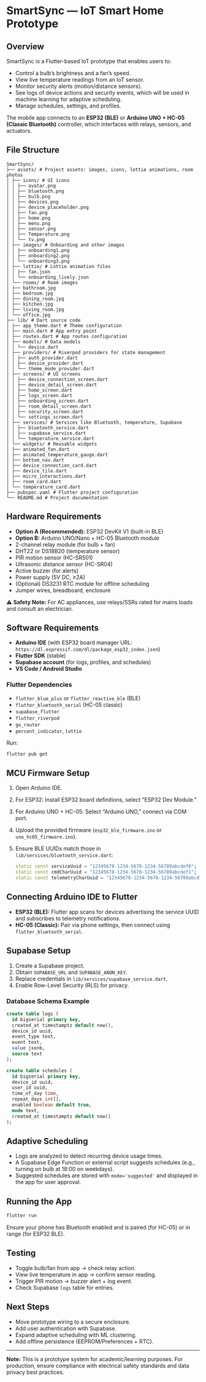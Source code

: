 # SmartSync — IoT Smart Home Prototype

## Overview

SmartSync is a Flutter-based IoT prototype that enables users to:

* Control a bulb’s brightness and a fan’s speed.
* View live temperature readings from an IoT sensor.
* Monitor security alerts (motion/distance sensors).
* See logs of device actions and security events, which will be used in machine learning for adaptive scheduling.
* Manage schedules, settings, and profiles.

The mobile app connects to an **ESP32 (BLE)** or **Arduino UNO + HC-05 (Classic Bluetooth)** controller, which interfaces with relays, sensors, and actuators.

## File Structure

```
SmartSync/
├── assets/ # Project assets: images, icons, lottie animations, room photos
│ ├── icons/ # UI icons
│ │ ├── avatar.png
│ │ ├── bluetooth.png
│ │ ├── bulb.png
│ │ ├── devices.png
│ │ ├── device_placeholder.png
│ │ ├── fan.png
│ │ ├── home.png
│ │ ├── menu.png
│ │ ├── sensor.png
│ │ ├── Temperature.png
│ │ └── tv.png
│ ├── images/ # Onboarding and other images
│ │ ├── onboarding1.png
│ │ ├── onboarding2.png
│ │ └── onboarding3.png
│ ├── lottie/ # Lottie animation files
│ │ ├── fan.json
│ │ └── onboarding_lively.json
│ └── rooms/ # Room images
│ ├── bathroom.jpg
│ ├── bedroom.jpg
│ ├── dining_room.jpg
│ ├── kitchen.jpg
│ ├── living_room.jpg
│ └── office.jpg
├── lib/ # Dart source code
│ ├── app_theme.dart # Theme configuration
│ ├── main.dart # App entry point
│ ├── routes.dart # App routes configuration
│ ├── models/ # Data models
│ │ └── device.dart
│ ├── providers/ # Riverpod providers for state management
│ │ ├── auth_provider.dart
│ │ ├── device_provider.dart
│ │ └── theme_mode_provider.dart
│ ├── screens/ # UI screens
│ │ ├── device_connection_screen.dart
│ │ ├── device_detail_screen.dart
│ │ ├── home_screen.dart
│ │ ├── logs_screen.dart
│ │ ├── onboarding_screen.dart
│ │ ├── room_detail_screen.dart
│ │ ├── security_screen.dart
│ │ └── settings_screen.dart
│ ├── services/ # Services like Bluetooth, temperature, Supabase
│ │ ├── bluetooth_service.dart
│ │ ├── supabase_service.dart
│ │ └── temperature_service.dart
│ └── widgets/ # Reusable widgets
│ ├── animated_fan.dart
│ ├── animated_temperature_gauge.dart
│ ├── bottom_nav.dart
│ ├── device_connection_card.dart
│ ├── device_tile.dart
│ ├── micro_interactions.dart
│ ├── room_card.dart
│ └── temperature_card.dart
├── pubspec.yaml # Flutter project configuration
└── README.md # Project documentation
```

## Hardware Requirements

* **Option A (Recommended):** ESP32 DevKit V1 (built-in BLE)
* **Option B:** Arduino UNO/Nano + HC-05 Bluetooth module
* 2-channel relay module (for bulb + fan)
* DHT22 or DS18B20 (temperature sensor)
* PIR motion sensor (HC-SR501)
* Ultrasonic distance sensor (HC-SR04)
* Active buzzer (for alerts)
* Power supply (5V DC, ≥2A)
* (Optional) DS3231 RTC module for offline scheduling
* Jumper wires, breadboard, enclosure

⚠️ **Safety Note:** For AC appliances, use relays/SSRs rated for mains loads and consult an electrician.

## Software Requirements

* **Arduino IDE** (with ESP32 board manager URL: `https://dl.espressif.com/dl/package_esp32_index.json`)
* **Flutter SDK** (stable)
* **Supabase account** (for logs, profiles, and schedules)
* **VS Code / Android Studio**

### Flutter Dependencies

* `flutter_blue_plus` or `flutter_reactive_ble` (BLE)
* `flutter_bluetooth_serial` (HC-05 classic)
* `supabase_flutter`
* `flutter_riverpod`
* `go_router`
* `percent_indicator`, `lottie`

Run:

```bash
flutter pub get
```

## MCU Firmware Setup

1. Open Arduino IDE.
2. For ESP32: Install ESP32 board definitions, select “ESP32 Dev Module.”
3. For Arduino UNO + HC-05: Select “Arduino UNO,” connect via COM port.
4. Upload the provided firmware (`esp32_ble_firmware.ino` or `uno_hc05_firmware.ino`).
5. Ensure BLE UUIDs match those in `lib/services/bluetooth_service.dart`:

   ```dart
   static const serviceUuid = "12345678-1234-5678-1234-56789abcdef0";
   static const cmdCharUuid = "12345678-1234-5678-1234-56789abcdef1";
   static const telemetryCharUuid = "12345678-1234-5678-1234-56789abcdef2";
   ```

## Connecting Arduino IDE to Flutter

* **ESP32 (BLE):** Flutter app scans for devices advertising the service UUID and subscribes to telemetry notifications.
* **HC-05 (Classic):** Pair via phone settings, then connect using `flutter_bluetooth_serial`.

## Supabase Setup

1. Create a Supabase project.
2. Obtain `SUPABASE_URL` and `SUPABASE_ANON_KEY`.
3. Replace credentials in `lib/services/supabase_service.dart`.
4. Enable Row-Level Security (RLS) for privacy.

### Database Schema Example

```sql
create table logs (
  id bigserial primary key,
  created_at timestamptz default now(),
  device_id uuid,
  event_type text,
  event text,
  value jsonb,
  source text
);

create table schedules (
  id bigserial primary key,
  device_id uuid,
  user_id uuid,
  time_of_day time,
  repeat_days int[],
  enabled boolean default true,
  mode text,
  created_at timestamptz default now()
);
```

## Adaptive Scheduling

* Logs are analyzed to detect recurring device usage times.
* A Supabase Edge Function or external script suggests schedules (e.g., turning on bulb at 18:00 on weekdays).
* Suggested schedules are stored with `mode='suggested'` and displayed in the app for user approval.

## Running the App

```bash
flutter run
```

Ensure your phone has Bluetooth enabled and is paired (for HC-05) or in range (for ESP32 BLE).

## Testing

* Toggle bulb/fan from app → check relay action.
* View live temperature in app → confirm sensor reading.
* Trigger PIR motion → buzzer alert + log event.
* Check Supabase `logs` table for entries.

## Next Steps

* Move prototype wiring to a secure enclosure.
* Add user authentication with Supabase.
* Expand adaptive scheduling with ML clustering.
* Add offline persistence (EEPROM/Preferences + RTC).

---

**Note:** This is a prototype system for academic/learning purposes. For production, ensure compliance with electrical safety standards and data privacy best practices.
